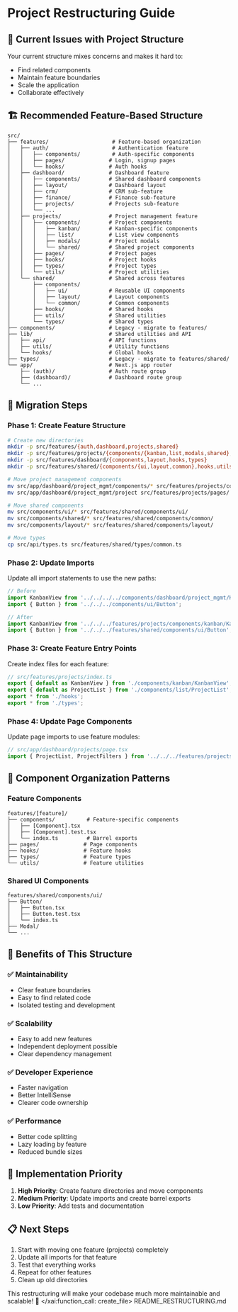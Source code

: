 # Project Restructuring Guide

## 🎯 **Current Issues with Project Structure**

Your current structure mixes concerns and makes it hard to:
- Find related components
- Maintain feature boundaries
- Scale the application
- Collaborate effectively

## 🏗️ **Recommended Feature-Based Structure**

```
src/
├── features/                    # Feature-based organization
│   ├── auth/                    # Authentication feature
│   │   ├── components/          # Auth-specific components
│   │   ├── pages/              # Login, signup pages
│   │   └── hooks/              # Auth hooks
│   ├── dashboard/              # Dashboard feature
│   │   ├── components/         # Shared dashboard components
│   │   ├── layout/             # Dashboard layout
│   │   ├── crm/                # CRM sub-feature
│   │   ├── finance/            # Finance sub-feature
│   │   ├── projects/           # Projects sub-feature
│   │   └── ...
│   ├── projects/               # Project management feature
│   │   ├── components/         # Project components
│   │   │   ├── kanban/         # Kanban-specific components
│   │   │   ├── list/           # List view components
│   │   │   ├── modals/         # Project modals
│   │   │   └── shared/         # Shared project components
│   │   ├── pages/              # Project pages
│   │   ├── hooks/              # Project hooks
│   │   ├── types/              # Project types
│   │   └── utils/              # Project utilities
│   └── shared/                 # Shared across features
│       ├── components/
│       │   ├── ui/             # Reusable UI components
│       │   ├── layout/         # Layout components
│       │   └── common/         # Common components
│       ├── hooks/              # Shared hooks
│       ├── utils/              # Shared utilities
│       └── types/              # Shared types
├── components/                 # Legacy - migrate to features/
├── lib/                        # Shared utilities and API
│   ├── api/                    # API functions
│   ├── utils/                  # Utility functions
│   └── hooks/                  # Global hooks
├── types/                      # Legacy - migrate to features/shared/
└── app/                        # Next.js app router
    ├── (auth)/                 # Auth route group
    ├── (dashboard)/            # Dashboard route group
    └── ...
```

## 📁 **Migration Steps**

### **Phase 1: Create Feature Structure**

```bash
# Create new directories
mkdir -p src/features/{auth,dashboard,projects,shared}
mkdir -p src/features/projects/{components/{kanban,list,modals,shared},pages,hooks,types,utils}
mkdir -p src/features/dashboard/{components,layout,hooks,types}
mkdir -p src/features/shared/{components/{ui,layout,common},hooks,utils,types}

# Move project management components
mv src/app/dashboard/project_mgmt/components/* src/features/projects/components/
mv src/app/dashboard/project_mgmt/project src/features/projects/pages/

# Move shared components
mv src/components/ui/* src/features/shared/components/ui/
mv src/components/shared/* src/features/shared/components/common/
mv src/components/layout/* src/features/shared/components/layout/

# Move types
cp src/api/types.ts src/features/shared/types/common.ts
```

### **Phase 2: Update Imports**

Update all import statements to use the new paths:

```typescript
// Before
import KanbanView from '../../../../components/dashboard/project_mgmt/KanbanView';
import { Button } from '../../../components/ui/Button';

// After
import KanbanView from '../../../features/projects/components/kanban/KanbanView';
import { Button } from '../../../features/shared/components/ui/Button';
```

### **Phase 3: Create Feature Entry Points**

Create index files for each feature:

```typescript
// src/features/projects/index.ts
export { default as KanbanView } from './components/kanban/KanbanView';
export { default as ProjectList } from './components/list/ProjectList';
export * from './hooks';
export * from './types';
```

### **Phase 4: Update Page Components**

Update page imports to use feature modules:

```typescript
// src/app/dashboard/projects/page.tsx
import { ProjectList, ProjectFilters } from '../../../features/projects';
```

## 🎨 **Component Organization Patterns**

### **Feature Components**
```
features/[feature]/
├── components/          # Feature-specific components
│   ├── [Component].tsx
│   ├── [Component].test.tsx
│   └── index.ts         # Barrel exports
├── pages/              # Page components
├── hooks/              # Feature hooks
├── types/              # Feature types
└── utils/              # Feature utilities
```

### **Shared UI Components**
```
features/shared/components/ui/
├── Button/
│   ├── Button.tsx
│   ├── Button.test.tsx
│   └── index.ts
├── Modal/
└── ...
```

## 🔧 **Benefits of This Structure**

### **✅ Maintainability**
- Clear feature boundaries
- Easy to find related code
- Isolated testing and development

### **✅ Scalability**
- Easy to add new features
- Independent deployment possible
- Clear dependency management

### **✅ Developer Experience**
- Faster navigation
- Better IntelliSense
- Clearer code ownership

### **✅ Performance**
- Better code splitting
- Lazy loading by feature
- Reduced bundle sizes

## 🚀 **Implementation Priority**

1. **High Priority**: Create feature directories and move components
2. **Medium Priority**: Update imports and create barrel exports
3. **Low Priority**: Add tests and documentation

## 📋 **Next Steps**

1. Start with moving one feature (projects) completely
2. Update all imports for that feature
3. Test that everything works
4. Repeat for other features
5. Clean up old directories

This restructuring will make your codebase much more maintainable and scalable! 🎉</content>
</xai:function_call: create_file>
<parameter name="filePath">README_RESTRUCTURING.md